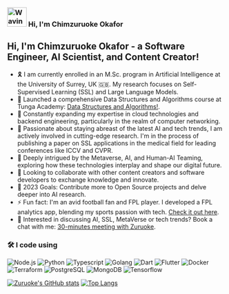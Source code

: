 ### <img src="https://raw.githubusercontent.com/nixin72/nixin72/master/wave.gif" alt="Waving hand animated gif" height="45" width="45" />  Hi, I'm Chimzuruoke Okafor


## Hi, I'm Chimzuruoke Okafor - a Software Engineer, AI Scientist, and Content Creator!

- 🎗️ I am currently enrolled in an M.Sc. program in Artificial Intelligence at the University of Surrey, UK 🇬🇧. My research focuses on Self-Supervised Learning (SSL) and Large Language Models.
- 🔭 Launched a comprehensive Data Structures and Algorithms course at Tunga Academy: [Data Structures and Algorithms!](https://academy.tunga.io/resources/data-structures-and-algorithms-course).
- 🌱 Constantly expanding my expertise in cloud technologies and backend engineering, particularly in the realm of computer networking.
- 🤖 Passionate about staying abreast of the latest AI and tech trends, I am actively involved in cutting-edge research. I'm in the process of publishing a paper on SSL applications in the medical field for leading conferences like ICCV and CVPR.
- 🌌 Deeply intrigued by the Metaverse, AI, and Human-AI Teaming, exploring how these technologies interplay and shape our digital future.
- 👯 Looking to collaborate with other content creators and software developers to exchange knowledge and innovate.
- 🥅 2023 Goals: Contribute more to Open Source projects and delve deeper into AI research.
- ⚡ Fun fact: I'm an avid football fan and FPL player. I developed a FPL analytics app, blending my sports passion with tech. [Check it out here](https://play.google.com/store/apps/details?id=com.sportzlite.fpl).
- 🫥 Interested in discussing AI, SSL, MetaVerse or tech trends? Book a chat with me: [30-minutes meeting with Zuruoke](https://calendly.com/zuruokeokafor/30-minutes-meeting-with-zuruoke).



### 🛠 I code using

<!-- ![Go](https://img.shields.io/badge/-Go-05122A?style=flat&logo=go) -->

![Node.js](https://img.shields.io/badge/-Node.js-05122A?&logo=node.js)
![Python](https://img.shields.io/badge/-python-05122A?&logo=python)
![Typescript](https://img.shields.io/badge/-TypeScript-05122A?&logo=TypeScript)
![Golang](https://img.shields.io/badge/-golang-05122A?&logo=go)
![Dart](https://img.shields.io/badge/-dart-05122A?&logo=dart)
![Flutter](https://img.shields.io/badge/-flutter-05122A?&logo=flutter)
![Docker](https://img.shields.io/badge/-Docker-05122A?&logo=Docker)
![Terraform](https://img.shields.io/badge/-Terraform-05122A?&logo=Terraform)
![PostgreSQL](https://img.shields.io/badge/-PostgreSQL-05122A?style=flat&logo=PostgreSQL)
![MongoDB](https://img.shields.io/badge/-MongoDB-05122A?style=flat&logo=MongoDB)
![Tensorflow](https://img.shields.io/badge/-Tensorflow-05122A?style=flat&logo=tensorflow)


<!-- ![Docker](https://img.shields.io/badge/-Docker-05122A?&logo=Docker) -->
<!-- ![TypeScript](https://img.shields.io/badge/-TypeScript-05122A?&logo=TypeScript) -->

<!-- <hr> -->



[![Zuruoke's GitHub stats](https://github-readme-stats.vercel.app/api?username=zuruoke&show_icons=true&theme=radical)](https://github.com/anuraghazra/github-readme-stats)
[![Top Langs](https://github-readme-stats.vercel.app/api/top-langs/?username=zuruoke&show_icons=true&theme=radical)](https://github.com/anuraghazra/github-readme-stats)


